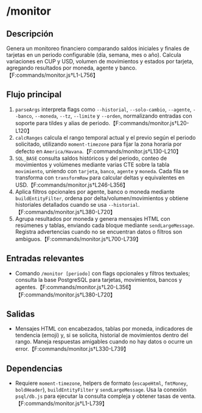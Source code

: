 # /monitor

## Descripción
Genera un monitoreo financiero comparando saldos iniciales y finales de tarjetas en un periodo configurable (día, semana, mes o año). Calcula variaciones en CUP y USD, volumen de movimientos y estados por tarjeta, agregando resultados por moneda, agente y banco.【F:commands/monitor.js†L1-L756】

## Flujo principal
1. `parseArgs` interpreta flags como `--historial`, `--solo-cambio`, `--agente`, `--banco`, `--moneda`, `--tz`, `--limite` y `--orden`, normalizando entradas con soporte para tildes y alias de periodo.【F:commands/monitor.js†L20-L120】
2. `calcRanges` calcula el rango temporal actual y el previo según el periodo solicitado, utilizando `moment-timezone` para fijar la zona horaria por defecto en `America/Havana`.【F:commands/monitor.js†L130-L210】
3. `SQL_BASE` consulta saldos históricos y del periodo, conteo de movimientos y volúmenes mediante varias CTE sobre la tabla `movimiento`, uniendo con `tarjeta`, `banco`, `agente` y `moneda`. Cada fila se transforma con `transformRow` para calcular deltas y equivalentes en USD.【F:commands/monitor.js†L246-L356】
4. Aplica filtros opcionales por agente, banco o moneda mediante `buildEntityFilter`, ordena por delta/volumen/movimientos y obtiene historiales detallados cuando se usa `--historial`.【F:commands/monitor.js†L380-L720】
5. Agrupa resultados por moneda y genera mensajes HTML con resúmenes y tablas, enviando cada bloque mediante `sendLargeMessage`. Registra advertencias cuando no se encuentran datos o filtros son ambiguos.【F:commands/monitor.js†L700-L739】

## Entradas relevantes
- Comando `/monitor [periodo]` con flags opcionales y filtros textuales; consulta la base PostgreSQL para tarjetas, movimientos, bancos y agentes.【F:commands/monitor.js†L20-L356】【F:commands/monitor.js†L380-L720】

## Salidas
- Mensajes HTML con encabezados, tablas por moneda, indicadores de tendencia (emoji) y, si se solicita, historial de movimientos dentro del rango. Maneja respuestas amigables cuando no hay datos o ocurre un error.【F:commands/monitor.js†L330-L739】

## Dependencias
- Requiere `moment-timezone`, helpers de formato (`escapeHtml`, `fmtMoney`, `boldHeader`), `buildEntityFilter` y `sendLargeMessage`. Usa la conexión `psql/db.js` para ejecutar la consulta compleja y obtener tasas de venta.【F:commands/monitor.js†L1-L739】
